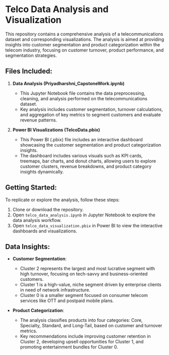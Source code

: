 # Telco Data Analysis and Visualization

This repository contains a comprehensive analysis of a telecommunications dataset and corresponding visualizations. The analysis is aimed at providing insights into customer segmentation and product categorization within the telecom industry, focusing on customer turnover, product performance, and segmentation strategies.

## Files Included:
1. **Data Analysis (Priyadharshni_CapstoneWork.ipynb)**  
   - This Jupyter Notebook file contains the data preprocessing, cleaning, and analysis performed on the telecommunications dataset.  
   - Key analysis includes customer segmentation, turnover calculations, and aggregation of key metrics to segment customers and evaluate revenue patterns.
   
2. **Power BI Visualizations (TelcoData.pbix)**  
   - This Power BI (.pbix) file includes an interactive dashboard showcasing the customer segmentation and product categorization insights.  
   - The dashboard includes various visuals such as KPI cards, treemaps, bar charts, and donut charts, allowing users to explore customer clusters, revenue breakdowns, and product category insights dynamically.

## Getting Started:
To replicate or explore the analysis, follow these steps:
1. Clone or download the repository.
2. Open `telco_data_analysis.ipynb` in Jupyter Notebook to explore the data analysis workflow.
3. Open `telco_data_visualization.pbix` in Power BI to view the interactive dashboards and visualizations.

## Data Insights:
- **Customer Segmentation**:  
  - Cluster 2 represents the largest and most lucrative segment with high turnover, focusing on tech-savvy and business-oriented customers.
  - Cluster 1 is a high-value, niche segment driven by enterprise clients in need of network infrastructure.
  - Cluster 0 is a smaller segment focused on consumer telecom services like OTT and postpaid mobile plans.
  
- **Product Categorization**:  
  - The analysis classifies products into four categories: Core, Specialty, Standard, and Long-Tail, based on customer and turnover metrics.
  - Key recommendations include improving customer retention in Cluster 2, developing upsell opportunities for Cluster 1, and promoting entertainment bundles for Cluster 0.
